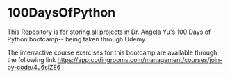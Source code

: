 # 100DaysOfPython
This Repository is for storing all projects in Dr. Angela Yu's 100 Days of Python bootcamp-- being taken through Udemy.

The interractive course exercises for this bootcamp are available through the following link
https://app.codingrooms.com/management/courses/join-by-code/4J6slZE6


